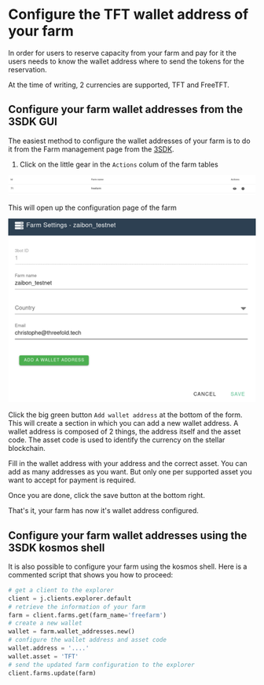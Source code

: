 # Configure the TFT wallet address of your farm

In order for users to reserve capacity from your farm and pay for it the users needs to know the wallet address where to send the tokens for the reservation.

At the time of writing, 2 currencies are supported, TFT and FreeTFT.

## Configure your farm wallet addresses from the 3SDK GUI

The easiest method to configure the wallet addresses of your farm is to do it from the Farm management page from the [3SDK](http://wiki.cloud.threefold.io/gettingstarted/sdk_install.html).

1. Click on the little gear in the `Actions` colum of the farm tables

![farm table](images/farm_table.png)

This will open up the configuration page of the farm

![farm configuration](images/farm_configuration.png)

Click the big green button `Add wallet address` at the bottom of the form. This will create a section in which you can add a new wallet address.
A wallet address is composed of 2 things, the address itself and the asset code. The asset code is used to identify the currency on the stellar blockchain.

Fill in the wallet address with your address and the correct asset. You can add as many addresses as you want. But only one per supported asset you want to accept for payment is required.

Once you are done, click the save button at the bottom right.

That's it, your farm has now it's wallet address configured.

## Configure your farm wallet addresses using the 3SDK kosmos shell

It is also possible to configure your farm using the kosmos shell.
Here is a commented script that shows you how to proceed:

```python
# get a client to the explorer
client = j.clients.explorer.default
# retrieve the information of your farm
farm = client.farms.get(farm_name='freefarm')
# create a new wallet
wallet = farm.wallet_addresses.new()
# configure the wallet address and asset code
wallet.address = '....'
wallet.asset = 'TFT'
# send the updated farm configuration to the explorer
client.farms.update(farm)
```
